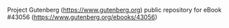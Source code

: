 Project Gutenberg (https://www.gutenberg.org) public repository for eBook #43056 (https://www.gutenberg.org/ebooks/43056)
